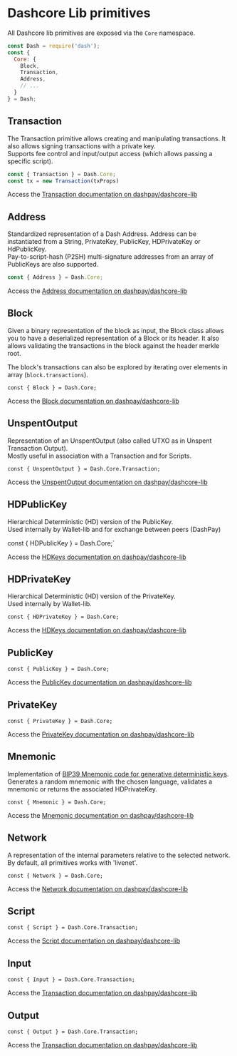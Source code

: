 # Dashcore Lib primitives

All Dashcore lib primitives are exposed via the `Core` namespace.

```js
const Dash = require('dash');
const {
  Core: {
    Block,
    Transaction,
    Address,
    // ...
  }
} = Dash;
```

## Transaction

The Transaction primitive allows creating and manipulating transactions. It also allows signing transactions with a private key.  
Supports fee control and input/output access (which allows passing a specific script).

```js
const { Transaction } = Dash.Core;
const tx = new Transaction(txProps)
```

Access the [Transaction documentation on dashpay/dashcore-lib](https://github.com/dashpay/dashcore-lib/blob/master/docs/core-concepts/transaction.md)

## Address

Standardized representation of a Dash Address. Address can be instantiated from a String, PrivateKey, PublicKey, HDPrivateKey or HdPublicKey.  
Pay-to-script-hash (P2SH) multi-signature addresses from an array of PublicKeys are also supported.  

```js
const { Address } = Dash.Core;
```

Access the [Address documentation on dashpay/dashcore-lib](https://github.com/dashpay/dashcore-lib/blob/master/docs/core-concepts/address.md)

## Block

Given a binary representation of the block as input, the Block class allows you to have a deserialized representation of a Block or its header. It also allows validating the transactions in the block against the header merkle root.

The block's transactions can also be explored by iterating over elements in array (`block.transactions`).  

`const { Block } = Dash.Core;`

Access the [Block documentation on dashpay/dashcore-lib](https://github.com/dashpay/dashcore-lib/blob/master/docs/core-concepts/block.md)

## UnspentOutput

Representation of an UnspentOutput (also called UTXO as in Unspent Transaction Output).  
Mostly useful in association with a Transaction and for Scripts.

`const { UnspentOutput } = Dash.Core.Transaction;`

Access the [UnspentOutput documentation on dashpay/dashcore-lib](https://github.com/dashpay/dashcore-lib/blob/master/docs/core-concepts/unspentoutput.md)

## HDPublicKey

Hierarchical Deterministic (HD) version of the PublicKey.  
Used internally by Wallet-lib and for exchange between peers (DashPay)

const { HDPublicKey } = Dash.Core;\`

Access the [HDKeys documentation on dashpay/dashcore-lib](https://github.com/dashpay/dashcore-lib/blob/master/docs/core-concepts/hierarchical.md#hdpublickey)

## HDPrivateKey

Hierarchical Deterministic (HD) version of the PrivateKey.  
Used internally by Wallet-lib.

`const { HDPrivateKey } = Dash.Core;`

Access the [HDKeys documentation on dashpay/dashcore-lib](https://github.com/dashpay/dashcore-lib/blob/master/docs/core-concepts/hierarchical.md#hdprivatekey)

## PublicKey

`const { PublicKey } = Dash.Core;`

Access the [PublicKey documentation on dashpay/dashcore-lib](https://github.com/dashpay/dashcore-lib/blob/master/docs/core-concepts/publickey.md)

## PrivateKey

`const { PrivateKey } = Dash.Core;`

Access the [PrivateKey documentation on dashpay/dashcore-lib](https://github.com/dashpay/dashcore-lib/blob/master/docs/core-concepts/privatekey.md)

## Mnemonic

Implementation of [BIP39 Mnemonic code for generative deterministic keys](https://github.com/bitcoin/bips/blob/master/bip-0039.mediawiki).  
Generates a random mnemonic with the chosen language, validates a mnemonic or returns the associated HDPrivateKey.  

`const { Mnemonic } = Dash.Core;`

Access the [Mnemonic documentation on dashpay/dashcore-lib](https://github.com/dashpay/dashcore-lib/blob/master/docs/core-concepts/mnemonic.md)

## Network

A representation of the internal parameters relative to the selected network. By default, all primitives works with 'livenet'.

`const { Network } = Dash.Core;`

Access the [Network documentation on dashpay/dashcore-lib](https://github.com/dashpay/dashcore-lib/blob/master/docs/core-concepts/networks.md)

## Script

`const { Script } = Dash.Core.Transaction;`

Access the [Script documentation on dashpay/dashcore-lib](https://github.com/dashpay/dashcore-lib/blob/master/docs/core-concepts/script.md)

## Input

`const { Input } = Dash.Core.Transaction;`

Access the [Transaction documentation on dashpay/dashcore-lib](https://github.com/dashpay/dashcore-lib/blob/master/docs/core-concepts/transaction.md#adding-inputs)

## Output

`const { Output } = Dash.Core.Transaction;`

Access the [Transaction documentation on dashpay/dashcore-lib](https://github.com/dashpay/dashcore-lib/blob/master/docs/core-concepts/transaction.md#handling-outputs)
